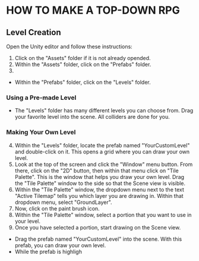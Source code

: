 # HOW TO MAKE A TOP-DOWN RPG

## Level Creation

Open the Unity editor and follow these instructions:

1. Click on the "Assets" folder if it is not already opended.
2. Within the "Assets" folder, click on the "Prefabs" folder.
3. 
- Within the "Prefabs" folder, click on the "Levels" folder.

### Using a Pre-made Level
- The "Levels" folder has many different levels you can choose from. Drag your favorite level into the scene. All colliders are done for you.

### Making Your Own Level

4. Within the "Levels" folder, locate the prefab named "YourCustomLevel" and double-click on it. This opens a grid where you can draw your own level.
5. Look at the top of the screen and click the "Window" menu button. From there, click on the "2D" button, then within that menu click on "Tile Palette". This is the window that helps you draw your own level. Drag the "Tile Palette" window to the side so that the Scene view is visible.
6. Within the "Tile Palette" window, the dropdown menu next to the text "Active Tilemap" tells you which layer you are drawing in. Within that dropdown menu, select "GroundLayer".
7. Now, click on the paint brush icon.
8. Within the "Tile Palette" window, select a portion that you want to use in your level.
9. Once you have selected a portion, start drawing on the Scene view.

- Drag the prefab named "YourCustomLevel" into the scene. With this prefab, you can draw your own level.
- While the prefab is highligh

